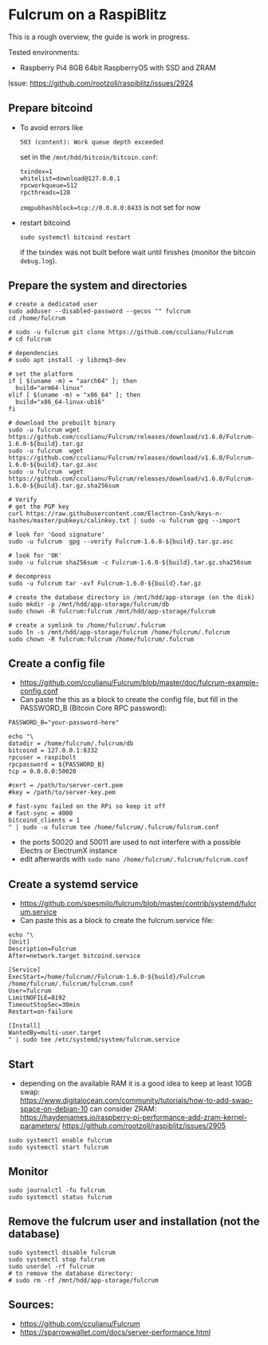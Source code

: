 # Fulcrum on a RaspiBlitz

This is a rough overview, the guide is work in progress.

Tested environments:
  * Raspberry Pi4 8GB 64bit RaspberryOS with SSD and ZRAM

Issue: <https://github.com/rootzoll/raspiblitz/issues/2924>

## Prepare bitcoind
* To avoid errors like
    ```
    503 (content): Work queue depth exceeded 
    ``` 
    set in the `/mnt/hdd/bitcoin/bitcoin.conf`:
    ```
    txindex=1
    whitelist=download@127.0.0.1
    rpcworkqueue=512
    rpcthreads=128
    ```
   `zmqpubhashblock=tcp://0.0.0.0:8433` is not set for now

* restart bitcoind
    ```
    sudo systemctl bitcoind restart
    ```
    if the txindex was not built before wait until finishes (monitor the bitcoin `debug.log`).

## Prepare the system and directories

```
# create a dedicated user
sudo adduser --disabled-password --gecos "" fulcrum
cd /home/fulcrum

# sudo -u fulcrum git clone https://github.com/cculianu/Fulcrum
# cd fulcrum

# dependencies
# sudo apt install -y libzmq3-dev

# set the platform
if [ $(uname -m) = "aarch64" ]; then
  build="arm64-linux"
elif [ $(uname -m) = "x86_64" ]; then
  build="x86_64-linux-ub16"
fi

# download the prebuilt binary
sudo -u fulcrum wget https://github.com/cculianu/Fulcrum/releases/download/v1.6.0/Fulcrum-1.6.0-${build}.tar.gz
sudo -u fulcrum  wget https://github.com/cculianu/Fulcrum/releases/download/v1.6.0/Fulcrum-1.6.0-${build}.tar.gz.asc
sudo -u fulcrum  wget https://github.com/cculianu/Fulcrum/releases/download/v1.6.0/Fulcrum-1.6.0-${build}.tar.gz.sha256sum

# Verify
# get the PGP key
curl https://raw.githubusercontent.com/Electron-Cash/keys-n-hashes/master/pubkeys/calinkey.txt | sudo -u fulcrum gpg --import

# look for 'Good signature'
sudo -u fulcrum  gpg --verify Fulcrum-1.6.0-${build}.tar.gz.asc

# look for 'OK'
sudo -u fulcrum sha256sum -c Fulcrum-1.6.0-${build}.tar.gz.sha256sum

# decompress
sudo -u fulcrum tar -xvf Fulcrum-1.6.0-${build}.tar.gz

# create the database directory in /mnt/hdd/app-storage (on the disk)
sudo mkdir -p /mnt/hdd/app-storage/fulcrum/db
sudo chown -R fulcrum:fulcrum /mnt/hdd/app-storage/fulcrum

# create a symlink to /home/fulcrum/.fulcrum
sudo ln -s /mnt/hdd/app-storage/fulcrum /home/fulcrum/.fulcrum
sudo chown -R fulcrum:fulcrum /home/fulcrum/.fulcrum

```

## Create a config file  
* <https://github.com/cculianu/Fulcrum/blob/master/doc/fulcrum-example-config.conf>
* Can paste the this as a block to create the config file, but fill in the PASSWORD_B (Bitcoin Core RPC password):
```
PASSWORD_B="your-password-here"
```
```
echo "\
datadir = /home/fulcrum/.fulcrum/db
bitcoind = 127.0.0.1:8332
rpcuser = raspibolt
rpcpassword = ${PASSWORD_B}
tcp = 0.0.0.0:50020

#cert = /path/to/server-cert.pem
#key = /path/to/server-key.pem

# fast-sync failed on the RPi so keep it off
# fast-sync = 4000
bitcoind_clients = 1
" | sudo -u fulcrum tee /home/fulcrum/.fulcrum/fulcrum.conf
```
* the ports 50020 and 50011 are used to not interfere with a possible Electrs or ElectrumX instance
* edit afterwards with `sudo nano /home/fulcrum/.fulcrum/fulcrum.conf`

## Create a systemd service  
* <https://github.com/spesmilo/fulcrum/blob/master/contrib/systemd/fulcrum.service>
* Can paste this as a block to create the fulcrum.service file:
```
echo "\
[Unit]
Description=Fulcrum
After=network.target bitcoind.service

[Service]
ExecStart=/home/fulcrum//Fulcrum-1.6.0-${build}/Fulcrum /home/fulcrum/.fulcrum/fulcrum.conf
User=fulcrum
LimitNOFILE=8192
TimeoutStopSec=30min
Restart=on-failure

[Install]
WantedBy=multi-user.target
" | sudo tee /etc/systemd/system/fulcrum.service
```

## Start
* depending on the available RAM it is a good idea to keep at least 10GB swap:  
  <https://www.digitalocean.com/community/tutorials/how-to-add-swap-space-on-debian-10>
  can consider ZRAM: 
  <https://haydenjames.io/raspberry-pi-performance-add-zram-kernel-parameters/>
  <https://github.com/rootzoll/raspiblitz/issues/2905>
```
sudo systemctl enable fulcrum
sudo systemctl start fulcrum
```

## Monitor
```
sudo journalctl -fu fulcrum
sudo systemctl status fulcrum
```

## Remove the fulcrum user and installation (not the database)
```
sudo systemctl disable fulcrum
sudo systemctl stop fulcrum
sudo userdel -rf fulcrum
# to remove the database directory:
# sudo rm -rf /mnt/hdd/app-storage/fulcrum
```

## Sources:
* <https://github.com/cculianu/Fulcrum>
* <https://sparrowwallet.com/docs/server-performance.html>
